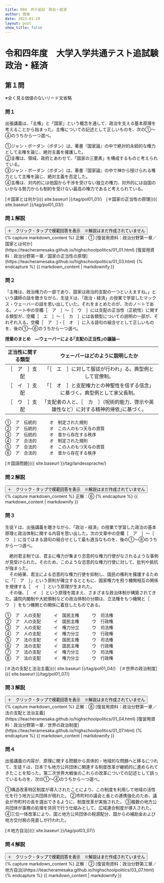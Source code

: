 ```yaml
---
title: R04　共テ追試　政治・経済
author: 雨坂
date: 2023-01-29
layout: post
show_title: false
---
```

  
# 令和四年度　大学入学共通テスト追試験　政治・経済  
  
## 第１問  
  
※全く見る価値のないリード文省略  
  
### 問１  

出張講義は、「主権」と「国家」という概念を通して、政治を支える基本原理を考えることから始まった。主権についての記述として正しいものを、次の①〜④のうちから一つ選べ。  
  
①ジャン・ボーダン（ボダン）は、著書『国家論』の中で絶対的永続的な権力として主権を論じ、絶対主義を擁護した。  
②主権は、領域、政府とあわせて、「国家の三要素」を構成するものと考えられている。  
③ジャン・ボーダン（ボダン）は、著書『国家論』の中で神から授けられる権力として主権を論じ、絶対主義を否定した。  
④主権は、対内的には他国から干渉を受けない独立の権力、対外的には自国のいかなる勢力からも制約を受けない最高の権力であると考えられている。  

  
[＃国家とは何か]({{ site.baseurl }}/tag/pol01_01/)　[＃国家の正当性の原理]({{ site.baseurl }}/tag/pol01_03/)  
  
### 問１解説  
<div class="collapsible">
  <button class="collapsible-button">＋　クリック・タップで模範回答を表示　※解説はまだ作成されていません</button>
  <div class="collapsible-content">
    {% capture markdown_content %}
正解：①  
[復習用資料：政治分野第一章／国家とは何か](https://teacheramesaka.github.io/highschoolpolitics/01_01.html)  
[復習用資料：政治分野第一章／国家の正当性の原理](https://teacheramesaka.github.io/highschoolpolitics/01_03.html)  
    {% endcapture %}
    {{ markdown_content | markdownify }}
  </div>
</div>
  
### 問２  
「主権は、政治権力の一部であり、国家は政治的支配の一つといえますね。」という講師の話を聴きながら、生徒Ｘは、「政治・経済」の授業で学習したマックス・ウェーバーの話を思い出していた。それをまとめたのが、次のノートである。ノート中の空欄［　ア　］〜［　ウ　］には支配の正当性（正統性）に関する類型が、空欄［　エ　］〜［　カ　］には各類型についての説明の一部が、それぞれ入る。空欄［　ア　］・［　オ　］に入る語句の組合せとして正しいものを、後の①～⑥のうちから一つ選べ。  
  
<b>授業のまとめ　―ウェーバーによる｢支配の正当性｣の議論―</b>  
  
|正当性に関する類型|ウェーバーはどのように説明したか|
|:----:|:----:|
|［　ア　］支配|「［　エ　］に対して服従が行われ」る。典型例として官僚制。|
|［　イ　］支配|「［　オ　］と支配権力との神聖性を信ずる信念」に基づく。典型例として家父長制。|
|［　ウ　］支配|｢支配者の人と、［　カ　］（呪術的能力、啓示や英雄性など）に対する精神的帰依｣に基づく。|
  
①　ア　伝統的　　　オ　制定された規則  
②　ア　伝統的　　　オ　この人のもつ天与の資質  
③　ア　伝統的　　　オ　昔から存在する秩序  
④　ア　合法的　　　オ　制定された規則  
⑤　ア　合法的　　　オ　この人のもつ天与の資質  
⑥　ア　合法的　　　オ　昔から存在する秩序  
  
[＃国語問題]({{ site.baseurl }}/tag/landessprache/)  

### 問２解説
<div class="collapsible">
  <button class="collapsible-button">＋　クリック・タップで模範回答を表示　※解説はまだ作成されていません</button>
  <div class="collapsible-content">
    {% capture markdown_content %}
正解：⑥  
    {% endcapture %}
    {{ markdown_content | markdownify }}
  </div>
</div>

### 問３
生徒Ｙは、出張講義を聴きながら、「政治・経済」の授業で学習した政治の基本原理と政治体制に関する内容を思い出した。次の文章中の空欄［　ア　］〜［　ウ　］に当てはまる語句の組合せとして最も適当なものを、後の①〜⑧のうちから一つ選べ。  
  
　絶対君主制では、君主に権力が集まり恣意的な権力行使がなされるような事例が見受けられた。そのため、このような恣意的な権力行使に対して、批判や抵抗が強まった。  
　その結果、君主による恣意的な権力行使を抑制し、国民の権利を擁護するために「［　ア　］」という原則が確立するとともに、国家権力を担う機関相互の関係を規律する［　イ　］という原理が生まれた。  
　その後、［　イ　］という原理を踏まえ、さまざまな政治体制が構築されてきた。議院内閣制や大統領制などの政治体制の分類は、立法権をもつ機関と［　ウ　］をもつ機関との関係に着目したものである。  
  
①　ア　人の支配　　　イ　国民主権　　　ウ　司法権  
②　ア　人の支配　　　イ　国民主権　　　ウ　行政権  
③　ア　人の支配　　　イ　権力分立　　　ウ　司法権  
④　ア　人の支配　　　イ　権力分立　　　ウ　行政権  
⑤　ア　法の支配　　　イ　国民主権　　　ウ　司法権  
⑥　ア　法の支配　　　イ　国民主権　　　ウ　行政権  
⑦　ア　法の支配　　　イ　権力分立　　　ウ　司法権  
⑧　ア　法の支配　　　イ　権力分立　　　ウ　行政権  
  
[＃法の支配と法治主義]({{ site.baseurl }}/tag/pol01_04/)　[＃世界の政治制度]({{ site.baseurl }}/tag/pol01_07/)  

### 問３解説
<div class="collapsible">
  <button class="collapsible-button">＋　クリック・タップで模範回答を表示　※解説はまだ作成されていません</button>
  <div class="collapsible-content">
    {% capture markdown_content %}
正解：⑧  
[復習用資料：政治分野第一章／法の支配と法治主義](https://teacheramesaka.github.io/highschoolpolitics/01_04.html)  
[復習用資料：政治分野第一章／世界の政治制度](https://teacheramesaka.github.io/highschoolpolitics/01_07.html)  
    {% endcapture %}
    {{ markdown_content | markdownify }}
  </div>
</div>

### 問４
出張講義の内容が、原理に関する問題から具体的・地域的な問題へと移るにつれて、生徒Ｙは、日本でも地方公共団体に関連する制度改革が継続的に進められてきたことを知った。第二次世界大戦後のこれらの改革についての記述として誤っているものを、次の①〜④のうちから一つ選べ。

①構造改革特区制度が導入されたことにより、この制度を利用して地域の活性化を行う地方公共団体が現れた。
②市町村の議会と長との連携強化のため、議会が市町村の長を選出できるように、制度改革が実施された。
③複数の地方公共団体が事務の処理を共同で行う仕組みとして、広域連合制度が導入された。
④三位一体改革により、国と地方公共団体の税源配分、国からの補助金および地方交付税の見直しが行われた。
  
[＃地方自治]({{ site.baseurl }}/tag/pol03_07/)  

### 問４解説
<div class="collapsible">
  <button class="collapsible-button">＋　クリック・タップで模範回答を表示　※解説はまだ作成されていません</button>
  <div class="collapsible-content">
    {% capture markdown_content %}
正解：②  
[復習用資料：政治分野第三章／地方自治](https://teacheramesaka.github.io/highschoolpolitics/03_07.html)  
    {% endcapture %}
    {{ markdown_content | markdownify }}
  </div>
</div>